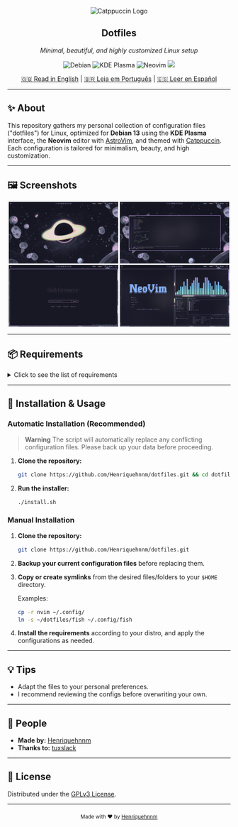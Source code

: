 <p align="center">
  <img src="https://raw.githubusercontent.com/catppuccin/catppuccin/main/assets/logos/exports/1544x1544_circle.png" width="100" alt="Catppuccin Logo"/>
  <h2 align="center">Dotfiles</h2>
  <p align="center"><em>Minimal, beautiful, and highly customized Linux setup</em></p>
</p>

<p align="center">
  <img alt="Debian" src="https://img.shields.io/badge/Debian-13-313244?style=for-the-badge&logo=debian&logoColor=f38ba8&labelColor=1e1e2e"/>
  <img alt="KDE Plasma" src="https://img.shields.io/badge/KDE-Plasma-313244?style=for-the-badge&logo=kde&logoColor=89b4fa&labelColor=1e1e2e"/>
  <img alt="Neovim" src="https://img.shields.io/badge/Neovim-313244?style=for-the-badge&logo=neovim&logoColor=a6e3a1&labelColor=1e1e2e"/>
  <a href="https://catppuccin.com/">
    <img src="https://img.shields.io/badge/theme-catppuccin-313244?style=for-the-badge&logo=catppuccin&logoColor=f5e0dc&labelColor=1e1e2e"/>
  </a>
</p>

<p align="center">
  <a href="README.md">🇬🇧 Read in English</a> | 
  <a href="README.pt_BR.md">🇧🇷 Leia em Português</a> |
  <a href="README.es.md">🇪🇸 Leer en Español</a>
</p>

---

## ✨ About

This repository gathers my personal collection of configuration files ("dotfiles") for Linux, optimized for **Debian 13** using the **KDE Plasma** interface, the **Neovim** editor with [AstroVim](https://astrovim.com/), and themed with [Catppuccin](https://catppuccin.com/). Each configuration is tailored for minimalism, beauty, and high customization.

---

## 🖼️ Screenshots

<p align="center">
  <img src="public/desktop.png?1" width="49%">
  <img src="public/nvim.png?1" width="49%">
  <img src="public/qute.png?1" width="49%">
  <img src="public/terminal.png?1" width="49%">
</p>

---

## 📦 Requirements

<details>
  <summary>Click to see the list of requirements</summary>

- [Debian Linux](https://www.debian.org/) (recommended)
- [KDE Plasma](https://kde.org/plasma-desktop/)
- [Fish Shell](https://fishshell.com/)
- [Neovim](https://neovim.io/) **with [AstroVim](https://astrovim.com/)**
- [Starship](https://starship.rs/)
- [Bat](https://github.com/sharkdp/bat)
- [Cava](https://github.com/karlstav/cava)
- [Dunst](https://dunst-project.org/)
- [lsd](https://github.com/lsd-rs/lsd)
- [Superfile](https://superfile.netlify.app/)
- [Waybar](https://github.com/Alexays/Waybar)
- [Qutebrowser](https://qutebrowser.org)
- [wlogout](https://github.com/ArtsyMacaw/wlogout)
- [Lazygit](https://github.com/jesseduffield/lazygit)
- [Konsole](https://konsole.kde.org/)
- KDE Plasma Color Schemes
- [Catppuccin theme](https://catppuccin.com/) (applied to all supported apps)
- Custom fonts (see the [`fonts`](./fonts) folder)

</details>

---

## 🚀 Installation & Usage

### Automatic Installation (Recommended)
> **Warning**
> The script will automatically replace any conflicting configuration files. Please back up your data before proceeding.
1. **Clone the repository:**
   ```sh
   git clone https://github.com/Henriquehnnm/dotfiles.git && cd dotfiles
   ```
2. **Run the installer:**
   ```sh
   ./install.sh
   ```
### Manual Installation
1. **Clone the repository:**
   ```sh
   git clone https://github.com/Henriquehnnm/dotfiles.git
   ```
2. **Backup your current configuration files** before replacing them.
3. **Copy or create symlinks** from the desired files/folders to your `$HOME` directory.

   Examples:
   ```sh
   cp -r nvim ~/.config/
   ln -s ~/dotfiles/fish ~/.config/fish
   ```

4. **Install the requirements** according to your distro, and apply the configurations as needed.

---

## 💡 Tips

- Adapt the files to your personal preferences.
- I recommend reviewing the configs before overwriting your own.

---

## 👥 People

- **Made by:** [Henriquehnnm](https://github.com/Henriquehnnm)
- **Thanks to:** [tuxslack](https://github.com/tuxslack)

---

## 📝 License

Distributed under the [GPLv3 License](./LICENSE).

---

<p align="center">
  <sub>Made with ❤️ by <a href="https://github.com/Henriquehnnm">Henriquehnnm</a></sub>
</p>
